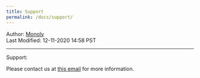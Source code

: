 ```yaml
---
title: Support
permalink: /docs/support/
---
```

Author: <a href="mailto:admin@monoly.com">Monoly</a>
<br>
Last Modified: 12-11-2020 14:58 PST
<br>

----
Support:

Please contact us at <a href="mailto:admin@monoly.com">this email</a> for more information. 